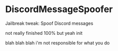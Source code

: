 # DiscordMessageSpoofer
Jailbreak tweak: Spoof Discord messages

not really finished 100% but yeah init

blah blah blah i'm not responsible for what you do
